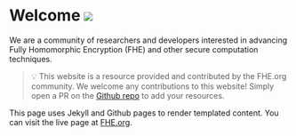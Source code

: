 
# Welcome [<img src="https://img.shields.io/badge/Github-edit%20this%20page-lightgrey">](https://github.com/FHE-org/fhe-org.github.io)
  
We are a community of researchers and developers interested in advancing Fully Homomorphic Encryption (FHE) and other secure computation techniques.

> 💡 This website is a resource provided and contributed by the FHE.org community. We welcome any contributions to this website! Simply open a PR on the <a href="https://github.com/fhe-org/fhe-org">Github repo</a> to add your resources.

This page uses Jekyll and Github pages to render templated content. You can visit the live page at [FHE.org](https://fhe.org).
